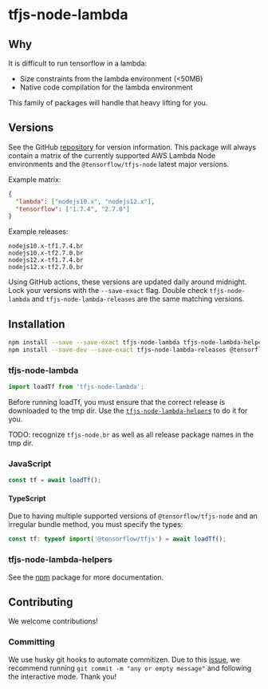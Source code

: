 # tfjs-node-lambda

## Why

It is difficult to run tensorflow in a lambda:

- Size constraints from the lambda environment (<50MB)
- Native code compilation for the lambda environment

This family of packages will handle that heavy lifting for you.

## Versions

See the GitHub [repository](https://github.com/jlarmstrongiv/tfjs-node-lambda/blob/main/matrix.json) for version information. This package will always contain a matrix of the currently supported AWS Lambda Node environments and the `@tensorflow/tfjs-node` latest major versions.

Example matrix:

```json
{
  "lambda": ["nodejs10.x", "nodejs12.x"],
  "tensorflow": ["1.7.4", "2.7.0"]
}
```

Example releases:

```
nodejs10.x-tf1.7.4.br
nodejs10.x-tf2.7.0.br
nodejs12.x-tf1.7.4.br
nodejs12.x-tf2.7.0.br
```

Using GitHub actions, these versions are updated daily around midnight. Lock your versions with the `--save-exact` flag. Double check `tfjs-node-lambda` and `tfjs-node-lambda-releases` are the same matching versions.

## Installation

```bash
npm install --save --save-exact tfjs-node-lambda tfjs-node-lambda-helpers
npm install --save-dev --save-exact tfjs-node-lambda-releases @tensorflow/tfjs-node @tensorflow/tfjs
```

### tfjs-node-lambda

```ts
import loadTf from 'tfjs-node-lambda';
```

Before running loadTf, you must ensure that the correct release is downloaded to the tmp dir. Use the [`tfjs-node-lambda-helpers`](https://www.npmjs.com/package/tfjs-node-lambda-helpers) to do it for you.

TODO: recognize `tfjs-node.br` as well as all release package names in the tmp dir.

### JavaScript

```js
const tf = await loadTf();
```

#### TypeScript

Due to having multiple supported versions of `@tensorflow/tfjs-node` and an irregular bundle method, you must specify the types:

```ts
const tf: typeof import('@tensorflow/tfjs') = await loadTf();
```

### tfjs-node-lambda-helpers

See the [npm](https://www.npmjs.com/package/tfjs-node-lambda-helpers) package for more documentation.

## Contributing

We welcome contributions!

### Committing

We use husky git hooks to automate commitizen. Due to this [issue](https://github.com/commitizen/cz-cli/issues/558), we recommend running `git commit -m "any or empty message"` and following the interactive mode. Thank you!

